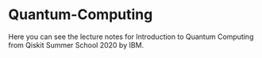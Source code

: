 # Quantum-Computing
Here you can see the lecture notes for Introduction to Quantum Computing from Qiskit Summer School 2020 by IBM.
